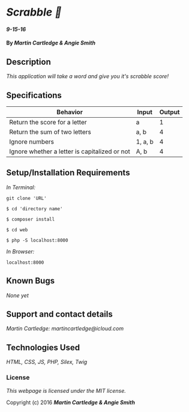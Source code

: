 # _Scrabble :abcd:_

#### _9-15-16_

#### By _**Martin Cartledge &amp; Angie Smith**_

## Description

_This application will take a word and give you it's scrabble score!_

## Specifications

| Behavior      | Input       |Output|
| ------------- |-------------| -----|
| Return the score for a letter | a | 1 |
| Return the sum of two letters | a, b | 4 |
| Ignore numbers | 1, a, b | 4 |
| Ignore whether a letter is capitalized or not | A, b | 4 |


## Setup/Installation Requirements

_In Terminal:_

`git clone 'URL'`

`$ cd 'directory name'`

`$ composer install`

`$ cd web`

`$ php -S localhost:8000`

_In Browser:_

`localhost:8000`

## Known Bugs

_None yet_

## Support and contact details

_Martin Cartledge: martincartledge@icloud.com_

## Technologies Used

_HTML,
CSS,
JS,
PHP,
Silex,
Twig_

### License

*This webpage is licensed under the MIT license.*

Copyright (c) 2016 **_Martin Cartledge &amp; Angie Smith_**
